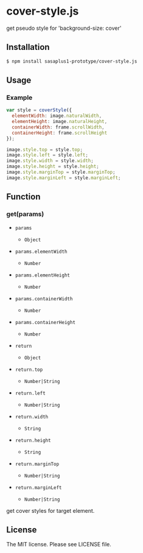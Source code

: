 # cover-style.js

get pseudo style for 'background-size: cover'

## Installation

```sh
$ npm install sasaplus1-prototype/cover-style.js
```

## Usage

### Example

```js
var style = coverStyle({
  elementWidth: image.naturalWidth,
  elementHeight: image.naturalHeight,
  containerWidth: frame.scrollWidth,
  containerHeight: frame.scrollHeight
});

image.style.top = style.top;
image.style.left = style.left;
image.style.width = style.width;
image.style.height = style.height;
image.style.marginTop = style.marginTop;
image.style.marginLeft = style.marginLeft;
```

## Function

### get(params)

- `params`
  - `Object`
- `params.elementWidth`
  - `Number`
- `params.elementHeight`
  - `Number`
- `params.containerWidth`
  - `Number`
- `params.containerHeight`
  - `Number`

- `return`
  - `Object`
- `return.top`
  - `Number|String`
- `return.left`
  - `Number|String`
- `return.width`
  - `String`
- `return.height`
  - `String`
- `return.marginTop`
  - `Number|String`
- `return.marginLeft`
  - `Number|String`

get cover styles for target element.

## License

The MIT license. Please see LICENSE file.
